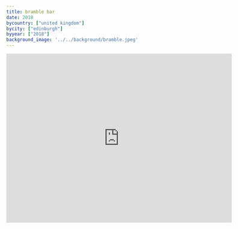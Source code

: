 ```yaml
---
title: bramble bar
date: 2018
bycountry: ["united kingdom"]
bycity: ["edinburgh"]
byyear: ["2018"]
background_image: '../../background/bramble.jpeg'
---
```


<iframe src="https://www.google.com/maps/embed?pb=!1m18!1m12!1m3!1d2233.681711948004!2d-3.2002000227915053!3d55.95488837640735!2m3!1f0!2f0!3f0!3m2!1i1024!2i768!4f13.1!3m3!1m2!1s0x4887c79171030f53%3A0x3fbef4592050a6c8!2sBramble%20Bar!5e0!3m2!1sen!2sus!4v1702067136732!5m2!1sen!2sus" width="600" height="450" style="border:0;" allowfullscreen="" loading="lazy" referrerpolicy="no-referrer-when-downgrade"></iframe>
